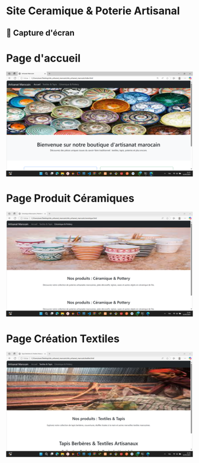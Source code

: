 # Site Ceramique & Poterie Artisanal

## 📸 Capture d'écran 

# Page d'accueil

![image page d'accueil](pics/indexPage.png)  

# Page Produit Céramiques

![image page ceramique](pics/ceramiquePage.png)  

# Page Création Textiles

![image page textiles](pics/textilePage.png)  

